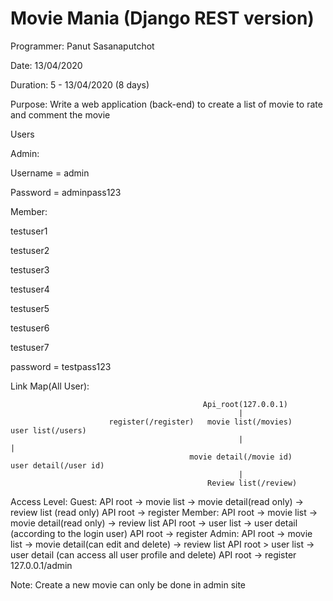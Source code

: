 # Movie Mania (Django REST version)
Programmer: Panut Sasanaputchot

Date: 13/04/2020

Duration: 5 - 13/04/2020 (8 days)

Purpose: Write a web application (back-end) to create a list of movie to rate and comment the movie

Users

Admin:

Username = admin

Password = adminpass123

Member:

testuser1

testuser2

testuser3

testuser4

testuser5

testuser6

testuser7

password = testpass123

Link Map(All User):

                                               Api_root(127.0.0.1)
                                                       |
                          register(/register)   movie list(/movies)     user list(/users)
                                                       |                       |
                                            movie detail(/movie id)    user detail(/user id)
                                                       |
                                                Review list(/review)

Access Level:
Guest: API root -> movie list -> movie detail(read only) -> review list (read only)
       API root -> register
Member: API root -> movie list -> movie detail(read only) -> review list
        API root -> user list -> user detail (according to the login user)
        API root -> register
Admin: API root -> movie list -> movie detail(can edit and delete) -> review list
       API root > user list -> user detail (can access all user profile and delete)
       API root -> register
       127.0.0.1/admin


Note: Create a new movie can only be done in admin site
